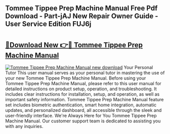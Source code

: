 ## Tommee Tippee Prep Machine Manual Free Pdf Download - Part-jAJ New Repair Owner Guide - User Service Edition FUJ6j

# <h2><a href="http://cf22153.oget.top/?id=Tommee+Tippee+Prep+Machine+Manual">🔗Download New 👉🔴 Tommee Tippee Prep Machine Manual</a></h2>

[![Tommee Tippee Prep Machine Manual new download](https://i.imgur.com/5g1atiW.png)](http://cf22153.oget.top/?id=Tommee+Tippee+Prep+Machine+Manual)
Your Personal Tutor This user manual serves as your personal tutor in mastering the use of your new Tommee Tippee Prep Machine Manual. Before using your Tommee Tippee Prep Machine Manual, please refer to this user manual for detailed instructions on product setup, operation, and troubleshooting. It includes clear instructions for installation, setup, and operation, as well as important safety information. Tommee Tippee Prep Machine Manual feature set includes biometric authentication, smart home integration, automatic updates, and personalized dashboard, all accessible through the sleek and user-friendly interface. We're Always Here for You Tommee Tippee Prep Machine Manual. Our customer support team is dedicated to assisting you with any inquiries.
